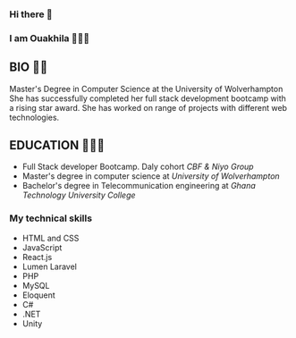 ### Hi there 👋
### I am Ouakhila 🧕🏾😎


## BIO 🧕🏾

 Master's Degree in Computer Science at the University of Wolverhampton She has successfully completed her full stack development bootcamp with a rising star award. She has worked on range of projects with different web technologies. 

## EDUCATION 👩🏾‍💻

- Full Stack developer Bootcamp. Daly cohort _CBF & Niyo Group_
- Master's degree in computer science at _University of Wolverhampton_
- Bachelor's degree in Telecommunication engineering at _Ghana Technology University College_

### My technical skills 
- HTML and CSS 
- JavaScript 
- React.js
- Lumen Laravel 
- PHP
- MySQL
- Eloquent
- C#
- .NET
- Unity








